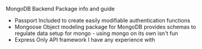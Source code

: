 MongoDB Backend Package info and guide
- Passport
	Included to create easily modifiable authentication functions
- Mongoose
	Object modeling package for MongoDB provides schemas to regulate data setup for mongo - using mongo on its own isn't fun
- Express
	Only API framework I have any experience with

